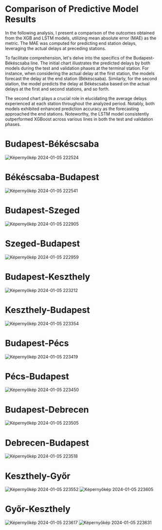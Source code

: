 # Comparison of Predictive Model Results

In the following analysis, I present a comparison of the outcomes obtained from the XGB and LSTM models, utilizing mean absolute error (MAE) as the metric. The MAE was computed for predicting end station delays, leveraging the actual delays at preceding stations.

To facilitate comprehension, let's delve into the specifics of the Budapest-Békéscsaba line. The initial chart illustrates the predicted delays by both models during the test and validation phases at the terminal station. For instance, when considering the actual delay at the first station, the models forecast the delay at the end station (Békéscsaba). Similarly, for the second station, the model predicts the delay at Békéscsaba based on the actual delays at the first and second stations, and so forth.

The second chart plays a crucial role in elucidating the average delays experienced at each station throughout the analyzed period. Notably, both models exhibited enhanced prediction accuracy as the forecasting approached the end stations. Noteworthy, the LSTM model consistently outperformed XGBoost across various lines in both the test and validation phases.

# Budapest-Békéscsaba
![Képernyőkép 2024-01-05 222524](https://github.com/dataroland/Train_Delays_Analysis/assets/145594847/6f2b809a-f476-4ee2-8e06-c66c0ff74656)

# Békéscsaba-Budapest
![Képernyőkép 2024-01-05 222541](https://github.com/dataroland/Train_Delays_Analysis/assets/145594847/431a99ae-9ed4-40c3-a90d-e9f173756522)

# Budapest-Szeged
![Képernyőkép 2024-01-05 222905](https://github.com/dataroland/Train_Delays_Analysis/assets/145594847/98a27f91-31e5-48c0-a303-cd70d2dc8076)

# Szeged-Budapest
![Képernyőkép 2024-01-05 222959](https://github.com/dataroland/Train_Delays_Analysis/assets/145594847/b595f0a2-1f20-4ea0-a73f-6d7c2c530de0)

# Budapest-Keszthely
![Képernyőkép 2024-01-05 223212](https://github.com/dataroland/Train_Delays_Analysis/assets/145594847/b415f684-04e9-4cff-9d4a-acab30d21ff3)

# Keszthely-Budapest
![Képernyőkép 2024-01-05 223354](https://github.com/dataroland/Train_Delays_Analysis/assets/145594847/87921c09-f8bb-4b2e-a2ed-f7b2471fce39)

# Budapest-Pécs
![Képernyőkép 2024-01-05 223419](https://github.com/dataroland/Train_Delays_Analysis/assets/145594847/dcb27004-b2b7-4c7a-8328-8f3852e47221)

# Pécs-Budapest
![Képernyőkép 2024-01-05 223450](https://github.com/dataroland/Train_Delays_Analysis/assets/145594847/6acd09e8-563e-4ab0-a8ea-8de28d2f4a29)

# Budapest-Debrecen
![Képernyőkép 2024-01-05 223505](https://github.com/dataroland/Train_Delays_Analysis/assets/145594847/248b4673-d6b5-4688-a87a-77cc54144d68)

# Debrecen-Budapest
![Képernyőkép 2024-01-05 223518](https://github.com/dataroland/Train_Delays_Analysis/assets/145594847/8913c731-0de6-4278-b8be-4db391353733)

# Keszthely-Győr
![Képernyőkép 2024-01-05 223552](https://github.com/dataroland/Train_Delays_Analysis/assets/145594847/cb41d869-2e3f-48e8-8135-5d02fd44d805)
![Képernyőkép 2024-01-05 223605](https://github.com/dataroland/Train_Delays_Analysis/assets/145594847/1626ff58-0546-4e57-b0ad-03cdd9919365)

# Győr-Keszthely
![Képernyőkép 2024-01-05 223617](https://github.com/dataroland/Train_Delays_Analysis/assets/145594847/25e8faf7-f6c3-4e83-87dc-faeff8bb3d55)
![Képernyőkép 2024-01-05 223631](https://github.com/dataroland/Train_Delays_Analysis/assets/145594847/6dbe61e0-310b-42b3-aa10-57239a3eaf33)
